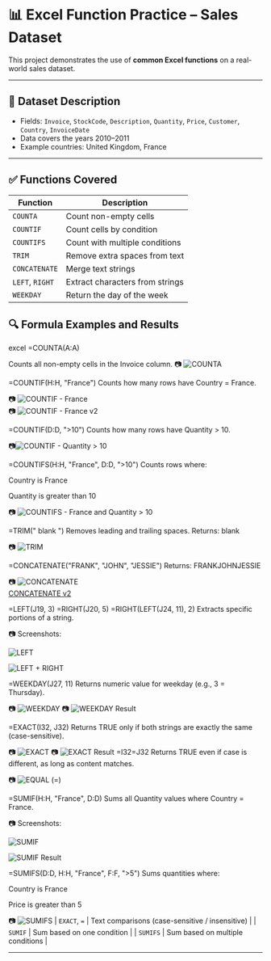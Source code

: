 # 📊 Excel Function Practice – Sales Dataset

This project demonstrates the use of **common Excel functions** on a real-world sales dataset.

---

## 📁 Dataset Description

- Fields: `Invoice`, `StockCode`, `Description`, `Quantity`, `Price`, `Customer`, `Country`, `InvoiceDate`
- Data covers the years 2010–2011
- Example countries: United Kingdom, France

---

## ✅ Functions Covered

| Function        | Description |
|-----------------|-------------|
| `COUNTA`        | Count non-empty cells |
| `COUNTIF`       | Count cells by condition |
| `COUNTIFS`      | Count with multiple conditions |
| `TRIM`          | Remove extra spaces from text |
| `CONCATENATE`   | Merge text strings |
| `LEFT`, `RIGHT` | Extract characters from strings |
| `WEEKDAY`       | Return the day of the week |

## 🔍 Formula Examples and Results

excel
=COUNTA(A:A)

Counts all non-empty cells in the Invoice column.
📷 ![COUNTA](screenshots/counta.png)

=COUNTIF(H:H, "France") Counts how many rows have Country = France.

📷 ![COUNTIF - France](screenshots/countifFrance.png)  
📷 ![COUNTIF - France v2](screenshots/countifFrance2.png) 

=COUNTIF(D:D, ">10") Counts how many rows have Quantity > 10.

📷![COUNTIF - Quantity > 10](screenshots/countifGreaterThan10.png)  

=COUNTIFS(H:H, "France", D:D, ">10") Counts rows where:

Country is France

Quantity is greater than 10

📷 ![COUNTIFS - France and Quantity > 10](screenshots/countifsFranceandQuantities.png)  

=TRIM(" blank ") Removes leading and trailing spaces. Returns: blank

📷 ![TRIM](screenshots/trim.png)  

=CONCATENATE("FRANK", "JOHN", "JESSIE") Returns: FRANKJOHNJESSIE

📷 ![CONCATENATE](screenshots/concat.png)  
[CONCATENATE v2](screenshots/concat2.png)

=LEFT(J19, 3) =RIGHT(J20, 5) =RIGHT(LEFT(J24, 11), 2) Extracts specific portions of a string.

📷 Screenshots:

![LEFT](screenshots/LEFT.png)  

![LEFT + RIGHT](screenshots/left+right.png)  

=WEEKDAY(J27, 11) Returns numeric value for weekday (e.g., 3 = Thursday).

📷 ![WEEKDAY](screenshots/weekday.png)
📷 ![WEEKDAY Result](screenshots/weekdayresult.png)

=EXACT(I32, J32) Returns TRUE only if both strings are exactly the same (case-sensitive).

📷 ![EXACT](screenshots/excat.png) 
📷 ![EXACT Result](screenshots/excatResult.png) 
=I32=J32 Returns TRUE even if case is different, as long as content matches.

📷 ![EQUAL (=)](screenshots/equal.png) 

=SUMIF(H:H, "France", D:D) Sums all Quantity values where Country = France.

📷 Screenshots:

![SUMIF](screenshots/sumif.png)  

![SUMIF Result](screenshots/sumifResult.png)  

=SUMIFS(D:D, H:H, "France", F:F, ">5") Sums quantities where:

Country is France

Price is greater than 5

📷 ![SUMIFS](screenshots/sumifs.png)
| `EXACT`, `=`    | Text comparisons (case-sensitive / insensitive) |
| `SUMIF`         | Sum based on one condition |
| `SUMIFS`        | Sum based on multiple conditions |

---

